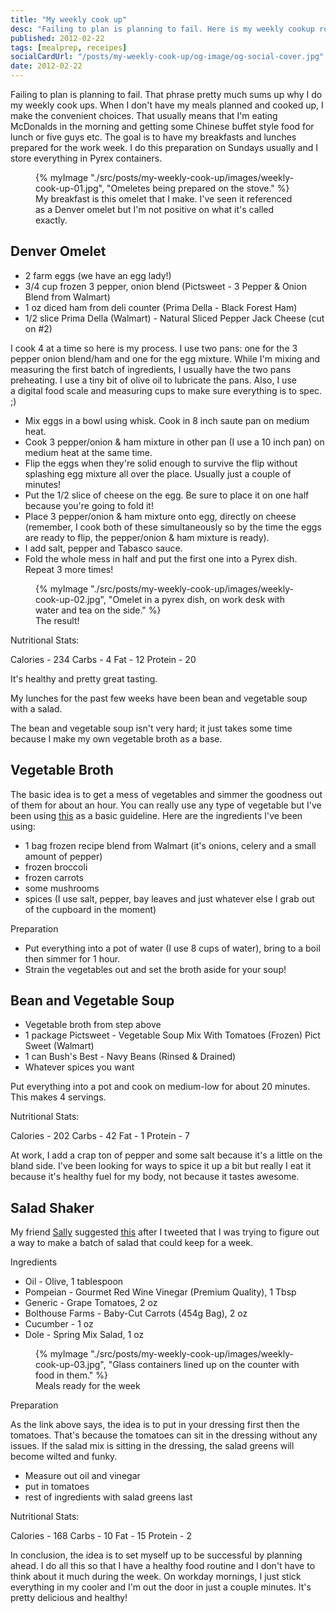 ```yaml
---
title: "My weekly cook up"
desc: "Failing to plan is planning to fail. Here is my weekly cookup routine"
published: 2012-02-22
tags: [mealprep, receipes]
socialCardUrl: "/posts/my-weekly-cook-up/og-image/og-social-cover.jpg"
date: 2012-02-22
---
```

Failing to plan is planning to fail. That phrase pretty much sums up why I do my weekly cook ups. When I don't have my meals planned and cooked up, I make the convenient choices. That usually means that I'm eating McDonalds in the morning and getting some Chinese buffet style food for lunch or five guys etc. The goal is to have my breakfasts and lunches prepared for the work week. I do this preparation on Sundays usually and I store everything in Pyrex containers.

<figure>
	{% myImage "./src/posts/my-weekly-cook-up/images/weekly-cook-up-01.jpg", "Omeletes being prepared on the stove." %}
    <figcaption>My breakfast is this omelet that I make. I've seen it referenced as a Denver omelet but I'm not positive on what it's called exactly.</figcaption>
</figure>

## Denver Omelet

- 2 farm eggs (we have an egg lady!)
- 3/4 cup frozen 3 pepper, onion blend (Pictsweet - 3 Pepper & Onion Blend from Walmart)
- 1 oz diced ham from deli counter (Prima Della - Black Forest Ham)
- 1/2 slice Prima Della (Walmart) - Natural Sliced Pepper Jack Cheese (cut on #2)

I cook 4 at a time so here is my process. I use two pans: one for the 3 pepper onion blend/ham and one for the egg mixture. While I'm mixing and measuring the first batch of ingredients, I usually have the two pans preheating. I use a tiny bit of olive oil to lubricate the pans. Also, I use a digital food scale and measuring cups to make sure everything is to spec. ;)

- Mix eggs in a bowl using whisk. Cook in 8 inch saute pan on medium heat.
- Cook 3 pepper/onion & ham mixture in other pan (I use a 10 inch pan) on medium heat at the same time.
- Flip the eggs when they're solid enough to survive the flip without splashing egg mixture all over the place. Usually just a couple of minutes!
- Put the 1/2 slice of cheese on the egg. Be sure to place it on one half because you're going to fold it!
- Place 3 pepper/onion & ham mixture onto egg, directly on cheese (remember, I cook both of these simultaneously so by the time the eggs are ready to flip, the pepper/onion & ham mixture is ready).
- I add salt, pepper and Tabasco sauce.
- Fold the whole mess in half and put the first one into a Pyrex dish. Repeat 3 more times!

<figure>
	{% myImage "./src/posts/my-weekly-cook-up/images/weekly-cook-up-02.jpg", "Omelet in a pyrex dish, on work desk with water and tea on the side." %}
    <figcaption>The result!</figcaption>
</figure>

Nutritional Stats:

Calories - 234 Carbs - 4 Fat - 12 Protein - 20

It's healthy and pretty great tasting.

My lunches for the past few weeks have been bean and vegetable soup with a salad.

The bean and vegetable soup isn't very hard; it just takes some time because I make my own vegetable broth as a base.

## Vegetable Broth

The basic idea is to get a mess of vegetables and simmer the goodness out of them for about an hour. You can really use any type of vegetable but I've been using [this](http://vegetarian.about.com/od/soupsstewsandchili/r/veggiebroth.htm) as a basic guideline. Here are the ingredients I've been using:

- 1 bag frozen recipe blend from Walmart (it's onions, celery and a small amount of pepper)
- frozen broccoli
- frozen carrots
- some mushrooms
- spices (I use salt, pepper, bay leaves and just whatever else I grab out of the cupboard in the moment)

Preparation

- Put everything into a pot of water (I use 8 cups of water), bring to a boil then simmer for 1 hour.
- Strain the vegetables out and set the broth aside for your soup!

## Bean and Vegetable Soup

- Vegetable broth from step above
- 1 package Pictsweet - Vegetable Soup Mix With Tomatoes (Frozen) Pict Sweet (Walmart)
- 1 can Bush's Best - Navy Beans (Rinsed & Drained)
- Whatever spices you want

Put everything into a pot and cook on medium-low for about 20 minutes. This makes 4 servings.

Nutritional Stats:

Calories - 202 Carbs - 42 Fat - 1 Protein - 7

At work, I add a crap ton of pepper and some salt because it's a little on the bland side. I've been looking for ways to spice it up a bit but really I eat it because it's healthy fuel for my body, not because it tastes awesome.

## Salad Shaker

My friend [Sally](http://sallaboutme.wordpress.com/) suggested [this](http://www.fatgirltrappedinaskinnybody.com/2011/10/salad-in-a-jar-src/) after I tweeted that I was trying to figure out a way to make a batch of salad that could keep for a week.

Ingredients

- Oil - Olive, 1 tablespoon
- Pompeian - Gourmet Red Wine Vinegar (Premium Quality), 1 Tbsp
- Generic - Grape Tomatoes, 2 oz
- Bolthouse Farms - Baby-Cut Carrots (454g Bag), 2 oz
- Cucumber - 1 oz
- Dole - Spring Mix Salad, 1 oz

<figure>
	{% myImage "./src/posts/my-weekly-cook-up/images/weekly-cook-up-03.jpg", "Glass containers lined up on the counter with food in them." %}
    <figcaption>Meals ready for the week</figcaption>
</figure>

Preparation

As the link above says, the idea is to put in your dressing first then the tomatoes. That's because the tomatoes can sit in the dressing without any issues. If the salad mix is sitting in the dressing, the salad greens will become wilted and funky.

- Measure out oil and vinegar
- put in tomatoes
- rest of ingredients with salad greens last

Nutritional Stats:

Calories - 168 Carbs - 10 Fat - 15 Protein - 2

In conclusion, the idea is to set myself up to be successful by planning ahead. I do all this so that I have a healthy food routine and I don't have to think about it much during the week. On workday mornings, I just stick everything in my cooler and I'm out the door in just a couple minutes. It's pretty delicious and healthy!
